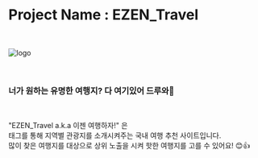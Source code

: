 # Project Name : EZEN_Travel
<br>

![logo](https://user-images.githubusercontent.com/112916703/230895548-e7adcca3-2bb3-4e31-aa38-6d30fffe2a00.png)

<br>


<h3><b>너가 원하는 유명한 여행지? 다 여기있어 드루와🫴</b></h3><br>


"EZEN_Travel a.k.a 이젠 여행하자!" 은<br>
태그를 통해 지역별 관광지를 소개시켜주는 국내 여행 추천 사이트입니다. <br>
많이 찾은 여행지를 대상으로 상위 노출을 시켜 핫한 여행지를 고를 수 있어요! 😊👍

